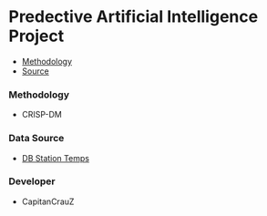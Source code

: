 # Predective Artificial Intelligence Project

- [Methodology](#Methodology)
- [Source](#Source)

### Methodology 

- CRISP-DM

### Data Source

- [DB Station Temps](https://datos.gob.cl/dataset/32806/resource/3572bdac-96f7-409f-8e6f-712b8a9cd245)

### Developer

- CapitanCrauZ

